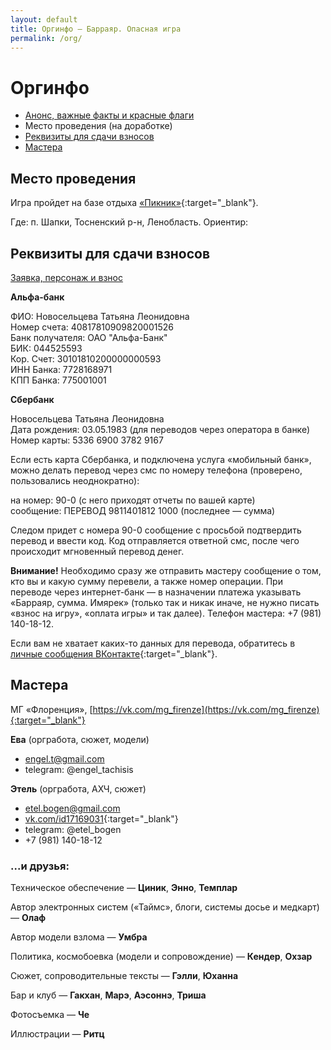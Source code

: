 ```yaml
---
layout: default
title: Оргинфо — Барраяр. Опасная игра
permalink: /org/
---
```


# Оргинфо

- [Анонс, важные факты и красные флаги](/)
- Место проведения (на доработке)
- [Реквизиты для сдачи взносов](/org#section-2)
- [Мастера](/org#section-3)

## Место проведения

Игра пройдет на базе отдыха [«Пикник»](https://shapkipicnic.ru){:target="_blank"}.

Где: п. Шапки, Тосненский р-н, Ленобласть. Ориентир: 

## Реквизиты для сдачи взносов

[Заявка, персонаж и взнос](/rules/main/#Заявка-персонаж-и-взнос)

__Альфа-банк__

ФИО: Новосельцева Татьяна Леонидовна  
Номер счета: 40817810909820001526  
Банк получателя: ОАО "Альфа-Банк"  
БИК: 044525593  
Кор. Счет: 30101810200000000593  
ИНН Банка: 7728168971  
КПП Банка: 775001001

__Сбербанк__

Новосельцева Татьяна Леонидовна  
Дата рождения: 03.05.1983 (для переводов через оператора в банке)
Номер карты: 5336 6900 3782 9167

Если есть карта Сбербанка, и подключена услуга «мобильный банк», можно делать перевод через смс по номеру телефона (проверено, пользовались неоднократно):

на номер: 90-0 (с него приходят отчеты по вашей карте)  
сообщение: ПЕРЕВОД 9811401812 1000 (последнее — сумма)

Следом придет с номера 90-0 сообщение с просьбой подтвердить перевод и ввести код. Код отправляется ответной смс, после чего происходит мгновенный перевод денег.

__Внимание!__ Необходимо сразу же отправить мастеру сообщение о том, кто вы и какую сумму перевели, а также номер операции. При переводе через интернет-банк — в назначении платежа указывать «Барраяр, сумма. Имярек» (только так и никак иначе, не нужно писать «взнос на игру», «оплата игры» и так далее). Телефон мастера: +7 (981) 140-18-12.

Если вам не хватает каких-то данных для перевода, обратитесь в [личные сообщения ВКонтакте](https://vk.com/mg_firenze){:target="_blank"}.

## Мастера

МГ «Флоренция», [https://vk.com/mg_firenze](https://vk.com/mg_firenze){:target="_blank"}

__Ева__ (оргработа, сюжет, модели)

- engel.t@gmail.com
- telegram: @engel_tachisis

__Этель__ (оргработа, АХЧ, сюжет)

- etel.bogen@gmail.com
- [vk.com/id17169031](http://vk.com/id17169031){:target="_blank"}
- telegram: @etel_bogen
- +7 (981) 140-18-12

### ...и друзья:

Техническое обеспечение — __Циник__, __Энно__, __Темплар__

Автор электронных систем («Таймс», блоги, системы досье и медкарт) — __Олаф__

Автор модели взлома — __Умбра__

Политика, космобоевка (модели и сопровождение) — __Кендер__, __Охзар__

Сюжет, сопроводительные тексты — __Гэлли__, __Юханна__

Бар и клуб — __Гакхан__, __Марэ__, __Аэсоннэ__, __Триша__

Фотосъемка — __Че__

Иллюстрации — __Ритц__
